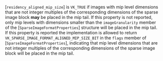 [`residency_aligned_mip_size`] is `VK_TRUE` if images with mip level
dimensions that are not integer multiples of the corresponding
dimensions of the sparse image block  **may**  be placed in the mip tail.
If this property is not reported, only mip levels with dimensions
smaller than the `imageGranularity` member of the
[`SparseImageFormatProperties`] structure will be placed in the mip
tail.
If this property is reported the implementation is allowed to return
`VK_SPARSE_IMAGE_FORMAT_ALIGNED_MIP_SIZE_BIT` in the `flags`
member of [`SparseImageFormatProperties`], indicating that mip level
dimensions that are not integer multiples of the corresponding
dimensions of the sparse image block will be placed in the mip tail.